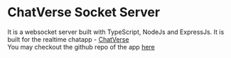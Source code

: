# ChatVerse Socket Server

It is a websocket server built with TypeScript, NodeJs and ExpressJs. It is built for the realtime chatapp - [ChatVerse](https://chat-verse-omega.vercel.app/) <br>
You may checkout the github repo of the app [here](https://github.com/Manthan-Kuber/ChatVerse)

